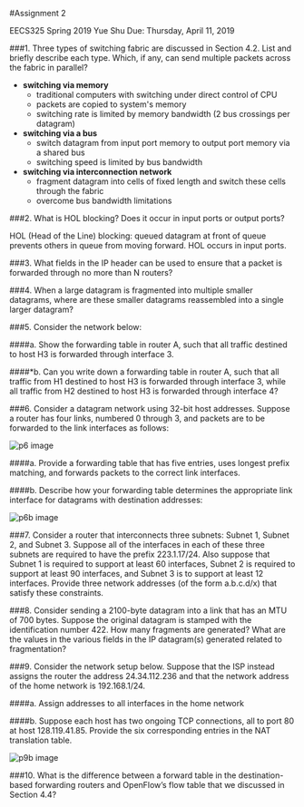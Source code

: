 #Assignment 2

EECS325 Spring 2019
Yue Shu
Due: Thursday, April 11, 2019

###1. Three types of switching fabric are discussed in Section 4.2. List and briefly describe each type. Which, if any, can send multiple packets across the fabric in parallel?

- **switching via memory**
  - traditional computers with switching under direct control of CPU
  - packets are copied to system's memory
  - switching rate is limited by memory bandwidth (2 bus crossings per datagram)
- **switching via a bus**
  - switch datagram from input port memory to output port memory via a shared bus
  - switching speed is limited by bus bandwidth
- **switching via interconnection network**
  - fragment datagram into cells of fixed length and switch these cells through the fabric 
  - overcome bus bandwidth limitations 

###2. What is HOL blocking? Does it occur in input ports or output ports?

HOL (Head of the Line) blocking: queued datagram at front of queue prevents others in queue from moving forward. 
HOL occurs in input ports. 

###3. What fields in the IP header can be used to ensure that a packet is forwarded through no more than N routers?


###4. When a large datagram is fragmented into multiple smaller datagrams, where are these smaller datagrams reassembled into a single larger datagram?




###5. Consider the network below:

####a. Show the forwarding table in router A, such that all traffic destined to host H3 is forwarded through interface 3.



####*b. Can you write down a forwarding table in router A, such that all traffic from H1 destined to host H3 is forwarded through interface 3, while all traffic from H2 destined to host H3 is forwarded through interface 4?



###6. Consider a datagram network using 32-bit host addresses. Suppose a router has four links, numbered 0 through 3, and packets are to be forwarded to the link interfaces as follows:

![p6 image](/Images/p6.png)

####a. Provide a forwarding table that has five entries, uses longest prefix matching, and forwards packets to the correct link interfaces.



####b. Describe how your forwarding table determines the appropriate link interface for datagrams with destination addresses:

![p6b image](/Images/p6b.png)


###7. Consider a router that interconnects three subnets: Subnet 1, Subnet 2, and Subnet 3. Suppose all of the interfaces in each of these three subnets are required to have the prefix 223.1.17/24. Also suppose that Subnet 1 is required to support at least 60 interfaces, Subnet 2 is required to support at least 90 interfaces, and Subnet 3 is to support at least 12 interfaces. Provide three network addresses (of the form a.b.c.d/x) that satisfy these constraints.



###8. Consider sending a 2100-byte datagram into a link that has an MTU of 700 bytes. Suppose the original datagram is stamped with the identification number 422. How many fragments are generated? What are the values in the various fields in the IP datagram(s) generated related to fragmentation?



###9. Consider the network setup below. Suppose that the ISP instead assigns the router the address 24.34.112.236 and that the network address of the home network is 192.168.1/24.

####a. Assign addresses to all interfaces in the home network



####b. Suppose each host has two ongoing TCP connections, all to port 80 at host 128.119.41.85. Provide the six corresponding entries in the NAT translation table.

![p9b image](/Images/p9b.png)



###10. What is the difference between a forward table in the destination-based forwarding routers and OpenFlow’s flow table that we discussed in Section 4.4?